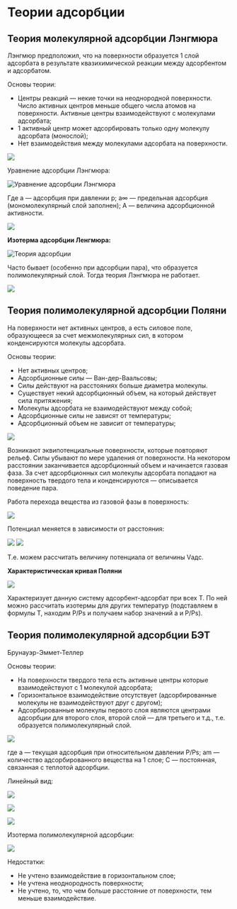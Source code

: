 # Теории адсорбции

## Теория молекулярной адсорбции Лэнгмюра

Лэнгмюр предположил, что на поверхности образуется 1 слой адсорбата в результате квазихимической реакции между адсорбентом и адсорбатом.

Основы теории:

* Центры реакций — некие точки на неоднородной поверхности. Число активных центров меньше общего числа атомов на поверхности. Активные центры взаимодействуют с молекулами адсорбата;
* 1 активный центр может адсорбировать только одну молекулу адсорбата (монослой);
* Нет взаимодействия между молекулами адсорбата на поверхности.

![](images/teorii-adsorbcii/theory_clip_image001.png)

Уравнение адсорбции Лэнгмюра:

![Уравнение адсорбции Лэнгмюра](images/teorii-adsorbcii/theory_clip_image001_0006.png)

Где а — адсорбция при давлении p; а∞ — предельная адсорбция (мономолекулярный слой заполнен); А — величина адсорбционной активности.

![](images/teorii-adsorbcii/theory_clip_image001_0007.png)

**Изотерма адсорбции Ленгмюра:**

![Теория адсорбции](images/teorii-adsorbcii/theory_clip_image001_0008.png)

Часто бывает (особенно при адсорбции пара), что образуется полимолекулярный слой. Тогда теория Лэнгмюра не работает.

![](images/teorii-adsorbcii/theory_clip_image001_0009.png)

## Теория полимолекулярной адсорбции Поляни

На поверхности нет активных центров, а есть силовое поле, образующееся за счет межмолекулярных сил, в котором конденсируются молекулы адсорбата.

Основы теории:

* Нет активных центров;
* Адсорбционные силы — Ван-дер-Ваальсовы;
* Силы действуют на расстояниях больше диаметра молекулы.
* Существует некий адсорбционный объем, на который действует сила притяжения;
* Молекулы адсорбата не взаимодействуют между собой;
* Адсорбционные силы не зависят от температуры;
* Адсорбционный объем не зависит от температуры;

![](images/teorii-adsorbcii/theory_clip_image001_0010.png)

Возникают эквипотенциальные поверхности, которые повторяют рельеф. Силы убывают по мере удаления от поверхности. На некотором расстоянии заканчивается адсорбционный объем и начинается газовая фаза. За счет адсорбционных сил молекулы адсорбата попадают на поверхность твердого тела и конденсируются — описывается поведение пара.

Работа перехода вещества из газовой фазы в поверхность:

![](images/teorii-adsorbcii/theory_clip_image001_0011.png)

Потенциал меняется в зависимости от расстояния:

![](images/teorii-adsorbcii/theory_clip_image001_0013.png) ![](images/teorii-adsorbcii/theory_clip_image001_0015.png)

Т.е. можем рассчитать величину потенциала от величины Vадс.

**Характеристическая кривая Поляни**

![](images/teorii-adsorbcii/theory_clip_image001_0018.png)

Характеризует данную систему адсорбент-адсорбат при всех Т. По ней можно рассчитать изотермы для других температур (подставляем в формулы Т, находим P/Ps и получаем набор значений а и P/Ps).

## Теория полимолекулярной адсорбции БЭТ

Брунауэр-Эммет-Теллер

Основы теории:

* На поверхности твердого тела есть активные центры которые взаимодействуют с 1 молекулой адсорбата;
* Горизонтальное взаимодействие отсутствует (адсорбированные молекулы не взаимодействуют друг с другом);
* Адсорбированные молекулы первого слоя являются центрами адсорбции для второго слоя, второй слой — для третьего и т.д., т.е. образуется полимолекулярный слой.

![](images/teorii-adsorbcii/theory_clip_image001_0016.png)

где а — текущая адсорбция при относительном давлении P/Ps; аm — количество адсорбированного вещества на 1 слое; C — постоянная, связанная с теплотой адсорбции.

Линейный вид:

![](images/teorii-adsorbcii/theory_clip_image001_0017.png)

![](images/teorii-adsorbcii/theory_clip_image001_0020.png)

![](images/teorii-adsorbcii/theory_clip_image001_0021.png)

Изотерма полимолекулярной адсорбции:

![](images/teorii-adsorbcii/theory_clip_image001_0019.png)

Недостатки:

* Не учтено взаимодействие в горизонтальном слое;
* Не учтена неоднородность поверхности;
* Не учтено, то, что чем больше расстояние от поверхности, тем меньше взаимодействие.

